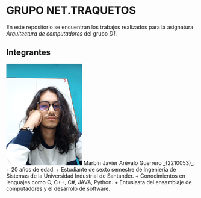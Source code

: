 # GRUPO NET.TRAQUETOS
En este repositorio se encuentran los trabajos realizados para la asignatura _Arquitectura de computadores_ del grupo _D1_.

## Integrantes
<img src="/Images/noNameMJ.jpg" width="40%" heigth="60%">
Marbin Javier Arévalo Guerrero _(2210053)_:
+ 20 años de edad.
+ Estudiante de sexto semestre de Ingeniería de Sistemas de la Universidad Industrial de Santander.
+ Conocimientos en lenguajes como C, C++, C#, JAVA, Python.
+ Entusiasta del ensamblaje de computadores y el desarrolo de software.
